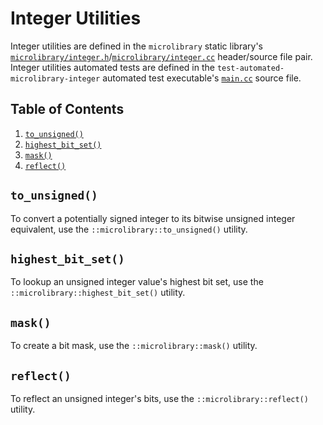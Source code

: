 # Integer Utilities

Integer utilities are defined in the `microlibrary` static library's
[`microlibrary/integer.h`](https://github.com/apcountryman/microlibrary/blob/main/libraries/microlibrary/ANY/ANY/include/microlibrary/integer.h)/[`microlibrary/integer.cc`](https://github.com/apcountryman/microlibrary/blob/main/libraries/microlibrary/ANY/ANY/source/microlibrary/integer.cc)
header/source file pair.
Integer utilities automated tests are defined in the `test-automated-microlibrary-integer`
automated test executable's
[`main.cc`](https://github.com/apcountryman/microlibrary/blob/main/tests/automated/microlibrary/integer/main.cc)
source file.

## Table of Contents

1. [`to_unsigned()`](#to_unsigned)
1. [`highest_bit_set()`](#highest_bit_set)
1. [`mask()`](#mask)
1. [`reflect()`](#mask)

## `to_unsigned()`

To convert a potentially signed integer to its bitwise unsigned integer equivalent, use
the `::microlibrary::to_unsigned()` utility.

## `highest_bit_set()`

To lookup an unsigned integer value's highest bit set, use the
`::microlibrary::highest_bit_set()` utility.

## `mask()`

To create a bit mask, use the `::microlibrary::mask()` utility.

## `reflect()`

To reflect an unsigned integer's bits, use the `::microlibrary::reflect()` utility.
